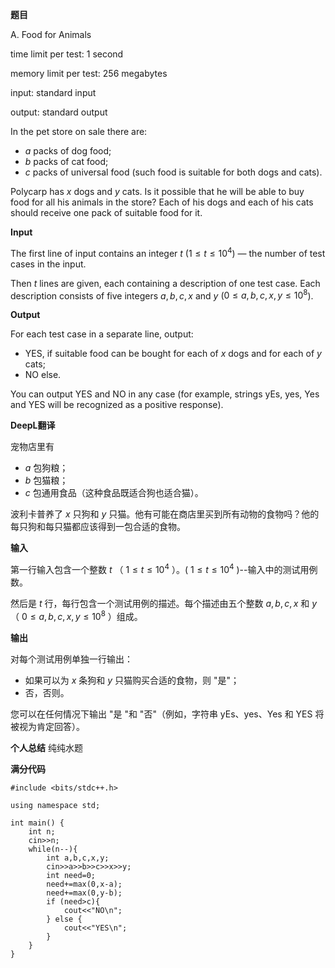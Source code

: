 **题目**

A. Food for Animals

time limit per test: 1 second

memory limit per test: 256 megabytes

input: standard input

output: standard output

In the pet store on sale there are:

-   $a$ packs of dog food;
-   $b$ packs of cat food;
-   $c$ packs of universal food (such food is suitable for both dogs and cats).

Polycarp has $x$ dogs and $y$ cats. Is it possible that he will be able to buy food for all his animals in the store? Each of his dogs and each of his cats should receive one pack of suitable food for it.

**Input**

The first line of input contains an integer $t$ ($1 \le t \le 10^4$) — the number of test cases in the input.

Then $t$ lines are given, each containing a description of one test case. Each description consists of five integers $a, b, c, x$ and $y$ ($0 \le a,b,c,x,y \le 10^8$).

**Output**

For each test case in a separate line, output:

-   YES, if suitable food can be bought for each of $x$ dogs and for each of $y$ cats;
-   NO else.

You can output YES and NO in any case (for example, strings yEs, yes, Yes and YES will be recognized as a positive response).

**DeepL翻译**

宠物店里有

- $a$ 包狗粮；
- $b$ 包猫粮；
- $c$ 包通用食品（这种食品既适合狗也适合猫）。

波利卡普养了 $x$ 只狗和 $y$ 只猫。他有可能在商店里买到所有动物的食物吗？他的每只狗和每只猫都应该得到一包合适的食物。

**输入**

第一行输入包含一个整数 $t$ （ $1 \le t \le 10^4$ ）。( $1 \le t \le 10^4$ )--输入中的测试用例数。

然后是 $t$ 行，每行包含一个测试用例的描述。每个描述由五个整数 $a, b, c, x$ 和 $y$ （ $0 \le a,b,c,x,y \le 10^8$ ）组成。

**输出**

对每个测试用例单独一行输出：

- 如果可以为 $x$ 条狗和 $y$ 只猫购买合适的食物，则 "是"；
- 否，否则。

您可以在任何情况下输出 "是 "和 "否"（例如，字符串 yEs、yes、Yes 和 YES 将被视为肯定回答）。

**个人总结**
纯纯水题


**满分代码**

```
#include <bits/stdc++.h>

using namespace std;

int main() {
    int n;
    cin>>n;
    while(n--){
        int a,b,c,x,y;
        cin>>a>>b>>c>>x>>y;
        int need=0;
        need+=max(0,x-a);
        need+=max(0,y-b);
        if (need>c){
            cout<<"NO\n";
        } else {
            cout<<"YES\n";
        }
    }
}
```